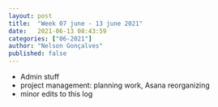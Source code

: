 ```yaml
---
layout: post
title:  "Week 07 june - 13 june 2021"
date:   2021-06-13 08:43:59
categories: ["06-2021"]
author: "Nelson Gonçalves"
published: false
---
```


* Admin stuff
* project management: planning work, Asana reorganizing
* minor edits to this log

